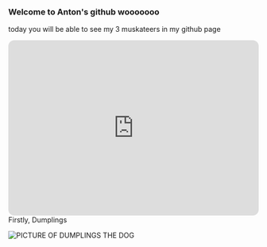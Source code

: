 
### Welcome to **Anton's** github wooooooo
today you will be able to see my 3 muskateers in my github page
<iframe style="border-radius:12px" src="https://open.spotify.com/embed/track/7frQ2zMByCc4UFOGzAIr3x?utm_source=generator" width="100%" height="352" frameBorder="0" allowfullscreen="" allow="autoplay; clipboard-write; encrypted-media; fullscreen; picture-in-picture" loading="lazy"></iframe>
Firstly, Dumplings

![PICTURE OF DUMPLINGS THE DOG](https://www.akc.org/wp-content/uploads/2017/11/Chinese-Shar-Pei-running-in-lure-coursing.20200208224621832.jpg)


